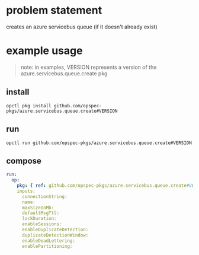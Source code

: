 # problem statement
creates an azure servicebus queue (if it doesn't already exist)

# example usage

> note: in examples, VERSION represents a version of the azure.servicebus.queue.create pkg

## install

```shell
opctl pkg install github.com/opspec-pkgs/azure.servicebus.queue.create#VERSION
```

## run

```
opctl run github.com/opspec-pkgs/azure.servicebus.queue.create#VERSION
```

## compose

```yaml
run:
  op:
    pkg: { ref: github.com/opspec-pkgs/azure.servicebus.queue.create#VERSION }
    inputs: 
      connectionString:
      name:
      maxSizeInMb:
      defaultMsgTtl:
      lockDuration:
      enableSessions:
      enableDuplicateDetection:
      duplicateDetectionWindow:
      enableDeadLettering:
      enablePartitioning:
```
